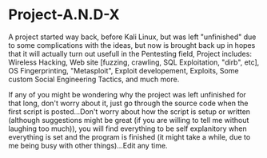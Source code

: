 # Project-A.N.D-X
A project started way back, before Kali Linux, but was left "unfinished" due to some complications with the ideas, but now is brought back up in hopes that it will actually turn out usefull in the Pentesting field, Project includes: Wireless Hacking, Web site [fuzzing, crawling, SQL Exploitation, "dirb", etc], OS Fingerprinting, "Metasploit", Exploit developement, Exploits, Some custom Social Engineering Tactics, and  much more.

If any of you might be wondering why the project was left unfinished for that long, don't worry about it, just go through the source code when the first script is posted...Don't worry about how the script is setup or written (although suggestions might be great (if you are willing to tell me without laughing too much)), you will find everything to be self explanitory when everything is set and the program is finished (it might take a while, due to me being busy with other things)...Edit any time.
